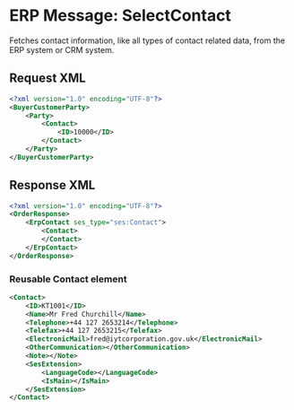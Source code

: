 # ERP Message: SelectContact

Fetches contact information, like all types of contact related data, from the ERP system or CRM system.

## Request XML

``` xml
<?xml version="1.0" encoding="UTF-8"?>
<BuyerCustomerParty>
    <Party>
        <Contact>
            <ID>10000</ID>
        </Contact>
    </Party>
</BuyerCustomerParty>
```

## Response XML

``` xml
<?xml version="1.0" encoding="UTF-8"?>
<OrderResponse>
    <ErpContact ses_type="ses:Contact">
        <Contact>
        </Contact>
    </ErpContact>
</OrderResponse>
```

### Reusable Contact element

``` xml
<Contact>
    <ID>KT1001</ID>
    <Name>Mr Fred Churchill</Name>
    <Telephone>+44 127 2653214</Telephone>
    <Telefax>+44 127 2653215</Telefax>
    <ElectronicMail>fred@iytcorporation.gov.uk</ElectronicMail>
    <OtherCommunication></OtherCommunication>
    <Note></Note>
    <SesExtension>
        <LanguageCode></LanguageCode>
        <IsMain></IsMain>
    </SesExtension>
</Contact>
```

